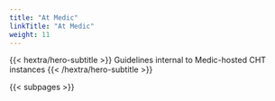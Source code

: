 ```yaml
---
title: "At Medic"
linkTitle: "At Medic"
weight: 11
---
```


{{< hextra/hero-subtitle >}}
  Guidelines internal to Medic-hosted CHT instances 
{{< /hextra/hero-subtitle >}}

{{< subpages >}}